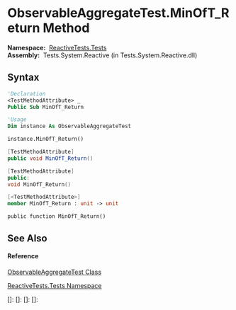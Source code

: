 # ObservableAggregateTest.MinOfT\_Return Method

**Namespace:**  [ReactiveTests.Tests](ReactiveTests.Tests\ReactiveTests.Tests.md)  
**Assembly:**  Tests.System.Reactive (in Tests.System.Reactive.dll)

## Syntax

```vb
'Declaration
<TestMethodAttribute> _
Public Sub MinOfT_Return
```

```vb
'Usage
Dim instance As ObservableAggregateTest

instance.MinOfT_Return()
```

```csharp
[TestMethodAttribute]
public void MinOfT_Return()
```

```c++
[TestMethodAttribute]
public:
void MinOfT_Return()
```

```fsharp
[<TestMethodAttribute>]
member MinOfT_Return : unit -> unit 
```

```jscript
public function MinOfT_Return()
```

## See Also

#### Reference

[ObservableAggregateTest Class](ObservableAggregateTest\ObservableAggregateTest.md)

[ReactiveTests.Tests Namespace](ReactiveTests.Tests\ReactiveTests.Tests.md)

[]: 
[]: 
[]: 
[]: 